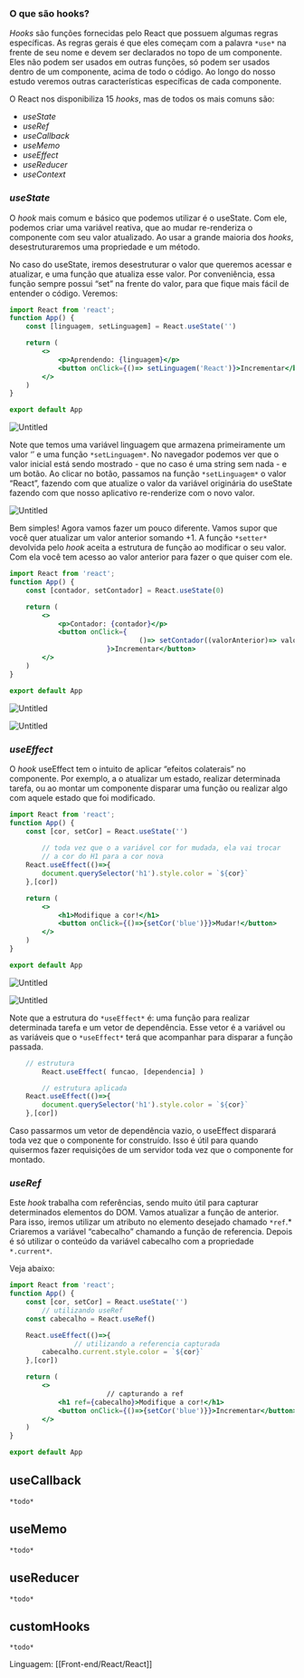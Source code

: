 ### O que são hooks?

_Hooks_ são funções fornecidas pelo React que possuem algumas regras específicas. As regras gerais é que eles começam com a palavra `*use*` na frente de seu nome e devem ser declarados no topo de um componente. Eles não podem ser usados em outras funções, só podem ser usados dentro de um componente, acima de todo o código. Ao longo do nosso estudo veremos outras características específicas de cada componente.

O React nos disponibiliza 15 _hooks_, mas de todos os mais comuns são:

- _useState_
- _useRef_
- _useCallback_
- _useMemo_
- _useEffect_
- _useReducer_
- _useContext_

### _useState_

O _hook_ mais comum e básico que podemos utilizar é o useState. Com ele, podemos criar uma variável reativa, que ao mudar re-renderiza o componente com seu valor atualizado. Ao usar a grande maioria dos _hooks_, desestruturaremos uma propriedade e um método.

No caso do useState, iremos desestruturar o valor que queremos acessar e atualizar, e uma função que atualiza esse valor. Por conveniência, essa função sempre possui “set” na frente do valor, para que fique mais fácil de entender o código. Veremos:

```jsx
import React from 'react';
function App() {
    const [linguagem, setLinguagem] = React.useState('')

    return (
        <>
            <p>Aprendendo: {linguagem}</p>
            <button onClick={()=> setLinguagem('React')}>Incrementar</button>
        </>
    )
}

export default App
```

![Untitled](https://s3-us-west-2.amazonaws.com/secure.notion-static.com/92d90655-2616-49e9-91c8-aa0442ce7d33/Untitled.png)

Note que temos uma variável linguagem que armazena primeiramente um valor ‘’ e uma função `*setLinguagem*`. No navegador podemos ver que o valor inicial está sendo mostrado - que no caso é uma string sem nada - e um botão. Ao clicar no botão, passamos na função `*setLinguagem*` o valor “React”, fazendo com que atualize o valor da variável originária do useState fazendo com que nosso aplicativo re-renderize com o novo valor.

![Untitled](https://s3-us-west-2.amazonaws.com/secure.notion-static.com/2c302d81-1896-4ce6-8dcd-f117204e0d87/Untitled.png)

Bem simples! Agora vamos fazer um pouco diferente. Vamos supor que você quer atualizar um valor anterior somando +1. A função `*setter*` devolvida pelo _hook_ aceita a estrutura de função ao modificar o seu valor. Com ela você tem acesso ao valor anterior para fazer o que quiser com ele.

```jsx
import React from 'react';
function App() {
    const [contador, setContador] = React.useState(0)

    return (
        <>
            <p>Contador: {contador}</p>
            <button onClick={
								()=> setContador((valorAnterior)=> valorAnterior + 1)
						}>Incrementar</button>
        </>
    )
}

export default App
```

![Untitled](https://s3-us-west-2.amazonaws.com/secure.notion-static.com/4745c9d2-84c8-4cdf-bb36-d5faaf8dbe46/Untitled.png)

![Untitled](https://s3-us-west-2.amazonaws.com/secure.notion-static.com/0040d2a5-c22d-43d5-9373-0aced5ab636b/Untitled.png)

### _useEffect_

O _hook_ useEffect tem o intuito de aplicar “efeitos colaterais” no componente. Por exemplo, a o atualizar um estado, realizar determinada tarefa, ou ao montar um componente disparar uma função ou realizar algo com aquele estado que foi modificado.

```jsx
import React from 'react';
function App() {
    const [cor, setCor] = React.useState('')
    
		// toda vez que o a variável cor for mudada, ela vai trocar
		// a cor do H1 para a cor nova
    React.useEffect(()=>{
        document.querySelector('h1').style.color = `${cor}`
    },[cor])

    return (
        <>
            <h1>Modifique a cor!</h1>
            <button onClick={()=>{setCor('blue')}}>Mudar!</button>
        </>
    )
}

export default App
```

![Untitled](https://s3-us-west-2.amazonaws.com/secure.notion-static.com/f8ac0968-c697-418b-a3ff-6ab0cd6011d9/Untitled.png)

![Untitled](https://s3-us-west-2.amazonaws.com/secure.notion-static.com/59b5cc3c-084d-4c05-9928-66d1df4a0266/Untitled.png)

Note que a estrutura do `*useEffect*` é: uma função para realizar determinada tarefa e um vetor de dependência. Esse vetor é a variável ou as variáveis que o `*useEffect*` terá que acompanhar para disparar a função passada.

```jsx
    // estrutura
		React.useEffect( funcao, [dependencia] )

		// estrutura aplicada
    React.useEffect(()=>{
        document.querySelector('h1').style.color = `${cor}`
    },[cor])
```

Caso passarmos um vetor de dependência vazio, o useEffect disparará toda vez que o componente for construído. Isso é útil para quando quisermos fazer requisições de um servidor toda vez que o componente for montado.

### _useRef_

Este _hook_ trabalha com referências, sendo muito útil para capturar determinados elementos do DOM. Vamos atualizar a função de anterior. Para isso, iremos utilizar um atributo no elemento desejado chamado `*ref`.* Criaremos a variável “cabecalho” chamando a função de referencia. Depois é só utilizar o conteúdo da variável cabecalho com a propriedade `*.current*`.

Veja abaixo:

```jsx
import React from 'react';
function App() {
    const [cor, setCor] = React.useState('')
		// utilizando useRef
    const cabecalho = React.useRef()

    React.useEffect(()=>{
				// utilizando a referencia capturada
        cabecalho.current.style.color = `${cor}`
    },[cor])

    return (
        <>
						// capturando a ref
            <h1 ref={cabecalho}>Modifique a cor!</h1>
            <button onClick={()=>{setCor('blue')}}>Incrementar</button>
        </>
    )
}

export default App
```

## useCallback

`*todo*`

## useMemo

`*todo*`

## useReducer

`*todo*`

## customHooks

`*todo*`

Linguagem: [[Front-end/React/React]]